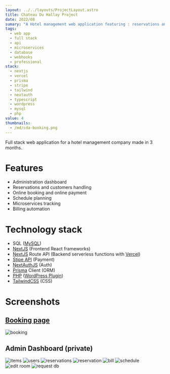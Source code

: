 ```yaml
---
layout: ../../layouts/ProjectLayout.astro
title: Chateau Du Hallay Project
date: 2022/08
sumary: "A Hotel management web application featuring : reservations and customers handling, online booking, schedule planning, microservices tracking and billing automation"
tags: 
  - web app
  - full stack
  - api
  - microservices
  - database
  - webhooks
  - professional
stack:
  - nextjs
  - vercel
  - prisma
  - stripe
  - tailwind
  - nextauth
  - typescript
  - wordpress
  - mysql
  - php
value: 4
thumbnails: 
  - /md/cda-booking.png
---
```


Full stack web application for a hotel management company made in 3 months.

# Features

  - Administration dashboard
  - Reservations and customers handling
  - Online booking and online payment
  - Schedule planning
  - Microservices tracking
  - Billing automation


# Technology stack

  - SQL ([MySQL](https://www.mysql.com/))
  - [NextJS](https://nextjs.org/) (Frontend React frameworks)
  - [NextJS](https://nextjs.org/) Route API (Backend serverless functions with [Vercel](https://vercel.com/))
  - [Stipe API](https://stripe.com/docs/api) (Payment)
  - [NextAuthJS](https://next-auth.js.org/) (Auth)
  - [Prisma](https://www.prisma.io/)  Client (ORM)
  - [PHP](https://www.php.net/) ([WordPress Plugin](https://developer.wordpress.org/plugins/intro/))
  - [TailwindCSS](https://tailwindcss.com/) (CSS)


# Screenshots

## [Booking page](https://reservation.chateauduhallay.com/)

![booking](/md/cda-booking.png)

## Admin Dashboard (private)

![items](/md/cda-items.png)
![users](/md/cda-users.png)
![reservations](/md/cda-reservations.png)
![reservation](/md/cda-reservation.png)
![bill](/md/cda-bill.png)
![schedule](/md/cda-schedule.png)
![edit room](/md/cda-edit-room.png)
![request db](/md/cda-request.png)